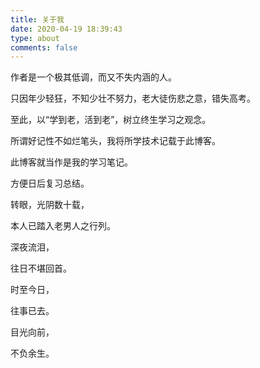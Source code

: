 ```yaml
---
title: 关于我
date: 2020-04-19 18:39:43
type: about
comments: false
---
```


作者是一个极其低调，而又不失内涵的人。

只因年少轻狂，不知少壮不努力，老大徒伤悲之意，错失高考。

至此，以“学到老，活到老”，树立终生学习之观念。

所谓好记性不如烂笔头，我将所学技术记载于此博客。

此博客就当作是我的学习笔记。

方便日后复习总结。

转眼，光阴数十载，

本人已踏入老男人之行列。

深夜流泪，

往日不堪回首。

时至今日，

往事已去。

目光向前，

不负余生。